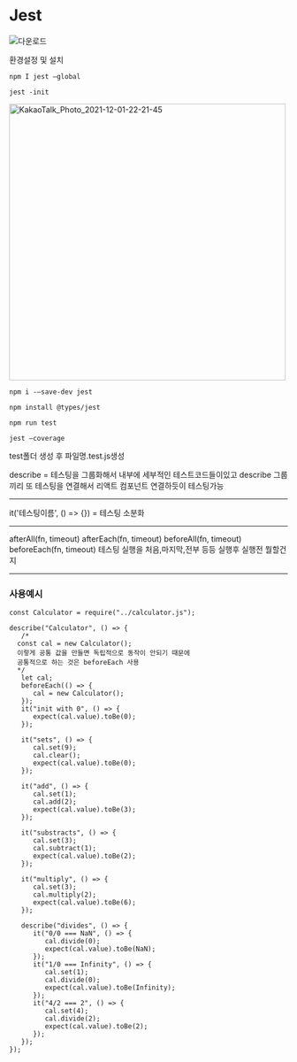 # Jest
![다운로드](https://user-images.githubusercontent.com/88940298/144252665-be14d4f5-597c-43b3-84ef-ed5b3df59f1c.png)



환경설정 및 설치
```
npm I jest —global
```
```
jest -init
```
<img width="500" alt="KakaoTalk_Photo_2021-12-01-22-21-45" src="https://user-images.githubusercontent.com/88940298/144251520-a41e8de3-b0ab-4925-9be4-de06cfbc7f63.png">


```
npm i -—save-dev jest
```
```
npm install @types/jest
```
```
npm run test
```
```
jest —coverage 
```
test폴더 생성 후
파일명.test.js생성

describe = 테스팅을 그룹화해서 내부에 세부적인 테스트코드들이있고
describe 그룹끼리 또 테스팅을 연결해서 리액트 컴포넌트 연결하듯이 테스팅가능  

---   

it('테스팅이름', () => {}) = 테스팅 소분화

---   


afterAll(fn, timeout)
afterEach(fn, timeout)
beforeAll(fn, timeout)
beforeEach(fn, timeout)
테스팅 실행을 처음,마지막,전부 등등 실행후 실행전 뭘할건지

---  
### 사용예시

```
const Calculator = require("../calculator.js");

describe("Calculator", () => {
   /*
  const cal = new Calculator();
  이렇게 공통 값을 만들면 독립적으로 동작이 안되기 때문에
  공통적으로 하는 것은 beforeEach 사용
  */
   let cal;
   beforeEach(() => {
      cal = new Calculator();
   });
   it("init with 0", () => {
      expect(cal.value).toBe(0);
   });

   it("sets", () => {
      cal.set(9);
      cal.clear();
      expect(cal.value).toBe(0);
   });

   it("add", () => {
      cal.set(1);
      cal.add(2);
      expect(cal.value).toBe(3);
   });

   it("substracts", () => {
      cal.set(3);
      cal.subtract(1);
      expect(cal.value).toBe(2);
   });

   it("multiply", () => {
      cal.set(3);
      cal.multiply(2);
      expect(cal.value).toBe(6);
   });

   describe("divides", () => {
      it("0/0 === NaN", () => {
         cal.divide(0);
         expect(cal.value).toBe(NaN);
      });
      it("1/0 === Infinity", () => {
         cal.set(1);
         cal.divide(0);
         expect(cal.value).toBe(Infinity);
      });
      it("4/2 === 2", () => {
         cal.set(4);
         cal.divide(2);
         expect(cal.value).toBe(2);
      });
   });
});
```





